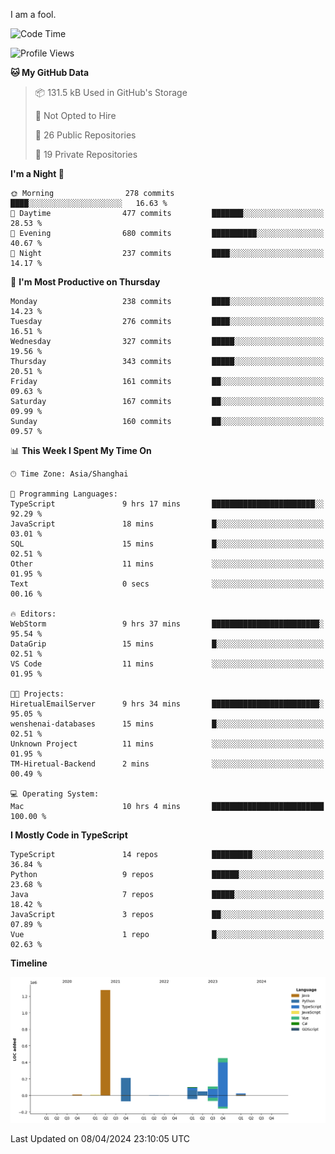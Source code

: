 I am a fool.

<!--START_SECTION:waka-->
![Code Time](http://img.shields.io/badge/Code%20Time-1%2C308%20hrs%2032%20mins-blue)

![Profile Views](http://img.shields.io/badge/Profile%20Views-0-blue)

**🐱 My GitHub Data** 

> 📦 131.5 kB Used in GitHub's Storage 
 > 
> 🚫 Not Opted to Hire
 > 
> 📜 26 Public Repositories 
 > 
> 🔑 19 Private Repositories 
 > 
**I'm a Night 🦉** 

```text
🌞 Morning                278 commits         ████░░░░░░░░░░░░░░░░░░░░░   16.63 % 
🌆 Daytime                477 commits         ███████░░░░░░░░░░░░░░░░░░   28.53 % 
🌃 Evening                680 commits         ██████████░░░░░░░░░░░░░░░   40.67 % 
🌙 Night                  237 commits         ████░░░░░░░░░░░░░░░░░░░░░   14.17 % 
```
📅 **I'm Most Productive on Thursday** 

```text
Monday                   238 commits         ████░░░░░░░░░░░░░░░░░░░░░   14.23 % 
Tuesday                  276 commits         ████░░░░░░░░░░░░░░░░░░░░░   16.51 % 
Wednesday                327 commits         █████░░░░░░░░░░░░░░░░░░░░   19.56 % 
Thursday                 343 commits         █████░░░░░░░░░░░░░░░░░░░░   20.51 % 
Friday                   161 commits         ██░░░░░░░░░░░░░░░░░░░░░░░   09.63 % 
Saturday                 167 commits         ██░░░░░░░░░░░░░░░░░░░░░░░   09.99 % 
Sunday                   160 commits         ██░░░░░░░░░░░░░░░░░░░░░░░   09.57 % 
```


📊 **This Week I Spent My Time On** 

```text
🕑︎ Time Zone: Asia/Shanghai

💬 Programming Languages: 
TypeScript               9 hrs 17 mins       ███████████████████████░░   92.29 % 
JavaScript               18 mins             █░░░░░░░░░░░░░░░░░░░░░░░░   03.01 % 
SQL                      15 mins             █░░░░░░░░░░░░░░░░░░░░░░░░   02.51 % 
Other                    11 mins             ░░░░░░░░░░░░░░░░░░░░░░░░░   01.95 % 
Text                     0 secs              ░░░░░░░░░░░░░░░░░░░░░░░░░   00.16 % 

🔥 Editors: 
WebStorm                 9 hrs 37 mins       ████████████████████████░   95.54 % 
DataGrip                 15 mins             █░░░░░░░░░░░░░░░░░░░░░░░░   02.51 % 
VS Code                  11 mins             ░░░░░░░░░░░░░░░░░░░░░░░░░   01.95 % 

🐱‍💻 Projects: 
HiretualEmailServer      9 hrs 34 mins       ████████████████████████░   95.05 % 
wenshenai-databases      15 mins             █░░░░░░░░░░░░░░░░░░░░░░░░   02.51 % 
Unknown Project          11 mins             ░░░░░░░░░░░░░░░░░░░░░░░░░   01.95 % 
TM-Hiretual-Backend      2 mins              ░░░░░░░░░░░░░░░░░░░░░░░░░   00.49 % 

💻 Operating System: 
Mac                      10 hrs 4 mins       █████████████████████████   100.00 % 
```

**I Mostly Code in TypeScript** 

```text
TypeScript               14 repos            █████████░░░░░░░░░░░░░░░░   36.84 % 
Python                   9 repos             ██████░░░░░░░░░░░░░░░░░░░   23.68 % 
Java                     7 repos             █████░░░░░░░░░░░░░░░░░░░░   18.42 % 
JavaScript               3 repos             ██░░░░░░░░░░░░░░░░░░░░░░░   07.89 % 
Vue                      1 repo              █░░░░░░░░░░░░░░░░░░░░░░░░   02.63 % 
```



**Timeline**

![Lines of Code chart](https://raw.githubusercontent.com/VeejaLiu/VeejaLiu/master/assets/bar_graph.png)


 Last Updated on 08/04/2024 23:10:05 UTC
<!--END_SECTION:waka-->
